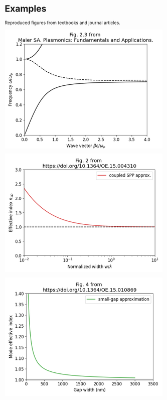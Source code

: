 # Examples

Reproduced figures from textbooks and journal articles.

![surface plasmon polariton](./surface_plasmon_polariton.png)

![collin approximation example](./collin_approximation_example.png)

![sondergaard approximation example](./sondergaard_approximation_example.png)
